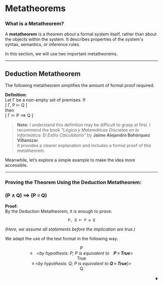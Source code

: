 # Metatheorems

### What is a Metatheorem?

A **metatheorem** is a theorem *about* a formal system itself, rather than about the objects within the system. It describes properties of the system's syntax, semantics, or inference rules.

In this section, we will use two important metatheorems.

---

## Deduction Metatheorem

The following metatheorem simplifies the amount of formal proof required.

**Definition:**  
Let Γ be a non-empty set of premises. If  
\[
Γ, P ⊨ Q
\]  
then  
\[
Γ ⊨ P ⟹ Q
\]

> **Note:** I understand this definition may be difficult to grasp at first. I recommend the book *"Lógica y Matemáticas Discretas en la Informática: El Estilo Calculatorio"* by **Jaime Alejandro Bohórquez Villamizar**.  
> It provides a clearer explanation and includes a formal proof of this metatheorem.

Meanwhile, let’s explore a simple example to make the idea more accessible.

---

### Proving the Theorem Using the Deduction Metatheorem:

### **(P ∧ Q) ⟹ (P ≡ Q)**

**Proof:**  
By the Deduction Metatheorem, it is enough to prove:

<p align="center"><code>P, Q ⊨ P ≡ Q</code></p>

*(Here, we assume all statements before the implication are true.)*

We adapt the use of the test format in the following way:

<div align="center">

P<br>
≡ <*by hypothesis: P; P is equivalent to **P ≡ True***> <br>
True<br>
≡ <*by hypothesis: Q; P is equivalent to **Q ≡ True***)> <br>
Q

</div>


<p align="right">∎</p>
